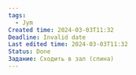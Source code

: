 ```yaml
---
tags:
  - Jym
Created time: 2024-03-03T11:32
Deadline: Invalid date
Last edited time: 2024-03-03T11:32
Status: Done
Задание: Сходить в зал (спина)
---
```

